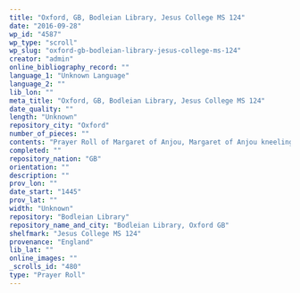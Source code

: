 ```yaml
---
title: "Oxford, GB, Bodleian Library, Jesus College MS 124"
date: "2016-09-28"
wp_id: "4587"
wp_type: "scroll"
wp_slug: "oxford-gb-bodleian-library-jesus-college-ms-124"
creator: "admin"
online_bibliography_record: ""
language_1: "Unknown Language"
language_2: ""
lib_lon: ""
meta_title: "Oxford, GB, Bodleian Library, Jesus College MS 124"
date_quality: ""
length: "Unknown"
repository_city: "Oxford"
number_of_pieces: ""
contents: "Prayer Roll of Margaret of Anjou, Margaret of Anjou kneeling beneath a rota with the Virgin and child."
completed: ""
repository_nation: "GB"
orientation: ""
description: ""
prov_lon: ""
date_start: "1445"
prov_lat: ""
width: "Unknown"
repository: "Bodleian Library"
repository_name_and_city: "Bodleian Library, Oxford GB"
shelfmark: "Jesus College MS 124"
provenance: "England"
lib_lat: ""
online_images: ""
_scrolls_id: "480"
type: "Prayer Roll"
---
```



